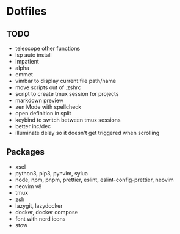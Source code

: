 # Dotfiles

## TODO

- telescope other functions
- lsp auto install
- impatient
- alpha
- emmet
- vimbar to display current file path/name
- move scripts out of .zshrc
- script to create tmux session for projects
- markdown preview
- zen Mode with spellcheck
- open definition in split
- keybind to switch between tmux sessions
- better inc/dec
- illuminate delay so it doesn't get triggered when scrolling

## Packages

- xsel
- python3, pip3, pynvim, sylua
- node, npm, pnpm, prettier, eslint, eslint-config-prettier, neovim
- neovim v8
- tmux
- zsh
- lazygit, lazydocker
- docker, docker compose
- font with nerd icons
- stow
